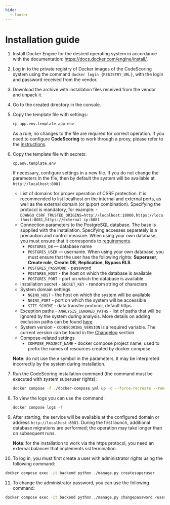 ```yaml
---
hide:
  - footer
---
```


# Installation guide

1. Install Docker Engine for the desired operating system in accordance with the documentation: <https://docs.docker.com/engine/install/>.
2. Log in to the private registry of Docker images of the CodeScoring system using the command `docker login {REGISTRY_URL}`, with the login and password received from the vendor.
3. Download the archive with installation files received from the vendor and unpack it.
4. Go to the created directory in the console.
5. Copy the template file with settings:

      ```bash
      cp app.env.template app.env
      ```

      As a rule, no changes to the file are required for correct operation. If you need to configure **CodeScoring** to work through a proxy, please refer to the [instructions](/on-premise/proxy).

6. Copy the template file with secrets:

      ```
      cp.env.template.env
      ```
    If necessary, configure settings in a new file.
    If you do not change the parameters in the file, then by default the system will be available at `http://localhost:8081`.

      - List of domains for proper operation of CSRF protection. It is recommended to list localhost on the internal and external ports, as well as the external domain (or ip:port combination). Specifying the protocol is mandatory, for example:
       - `DJANGO_CSRF_TRUSTED_ORIGINS=http://localhost:18000,https://localhost:8081,https://external ip:8081`
      - Connection parameters to the PostgreSQL database. The base is supplied with the installation. Specifying accesses separately is a precaution and control measure. When using your own database, you must ensure that it corresponds to [requirements](/on-premise/server-requirements.en/#supported-versions-of-external-services).
        - `POSTGRES_DB` — database name
        - `POSTGRES_USER` — username. When using your own database, you must ensure that the user has the following rights: **Superuser**, **Create role**, **Create DB**, **Replication**, **Bypass RLS**.
        - `POSTGRES_PASSWORD` - password
        - `POSTGRES_HOST` - the host on which the database is available
        - `POSTGRES_PORT` - port on which the database is available
      - Installation secret
       - `SECRET_KEY` - random string of characters
      - System domain settings
        - `NGINX_HOST` - the host on which the system will be available
        - `NGINX_PORT` - port on which the system will be accessible
        - `SITE_SCHEME` - data transfer protocol, default https
      - Exception paths
       - `ANALYSIS_IGNORED_PATHS` - list of paths that will be ignored by the system during analysis. More details on adding exclusion paths can be found [here](/on-premise/analysis-ignore-paths/)
      - System version
       - `CODESCORING_VERSION` is a required variable. The current version can be found in the [Changelog](/changelog/on-premise-changelog.en) section
      - Compose-related settings
        - `COMPOSE_PROJECT_NAME` - docker compose project name, used to prefix the names of resources created by docker compose

    **Note**: do not use the `#` symbol in the parameters, it may be interpreted incorrectly by the system during installation.

7. Run the CodeScoring installation command (the command must be executed with system superuser rights):

      ```bash
      docker compose -f ./docker-compose.yml up -d --force-recreate --remove-orphans --renew-anon-volumes
      ```

8. To view the logs you can use the command:

      ```bash
      docker compose logs -f
      ```

9. After starting, the service will be available at the configured domain or address `http://localhost:8081`. During the first launch, additional database migrations are performed; the operation may take longer than on subsequent runs.

      **Note**: for the installation to work via the https protocol, you need an external balancer that implements ssl termination.

10. To log in, you must first create a user with administrator rights using the following command:

   ```bash
   docker compose exec -it backend python ./manage.py createsuperuser
   ```
11. To change the administrator password, you can use the following command:

   ```bash
   docker compose exec -it backend python ./manage.py changepassword <user_name>
   ```
